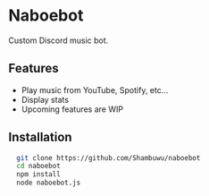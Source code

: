 # Naboebot

Custom Discord music bot.


## Features

- Play music from YouTube, Spotify, etc...
- Display stats
- Upcoming features are WIP


## Installation

```bash
  git clone https://github.com/Shambuwu/naboebot
  cd naboebot
  npm install
  node naboebot.js
```
    